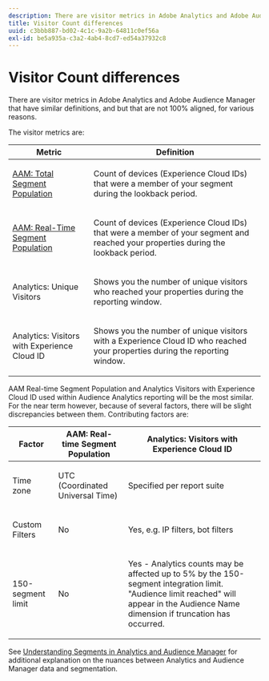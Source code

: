 ```yaml
---
description: There are visitor metrics in Adobe Analytics and Adobe Audience Manager that have similar definitions, and but that are not 100% aligned, for various reasons.
title: Visitor Count differences
uuid: c3bbb887-bd02-4c1c-9a2b-64811c0ef56a
exl-id: be5a935a-c3a2-4ab4-8cd7-ed54a37932c8
---
```

# Visitor Count differences

There are visitor metrics in Adobe Analytics and Adobe Audience Manager that have similar definitions, and but that are not 100% aligned, for various reasons.

The visitor metrics are: 

<table id="table_F9FE107A89934C3B854C55D7D76AC6E8"> 
 <thead> 
  <tr> 
   <th colname="col2" class="entry"> Metric </th> 
   <th colname="col3" class="entry"> Definition </th> 
  </tr>
 </thead>
 <tbody> 
  <tr> 
   <td colname="col2"> <p><a href="https://experienceleague.adobe.com/docs/ audience-manager/user-guide/features/segments/segment-builder-data.html"  > AAM: Total Segment Population</a> </p> </td> 
   <td colname="col3"> <p>Count of devices (Experience Cloud IDs) that were a member of your segment during the lookback period. </p> </td> 
  </tr> 
  <tr> 
   <td colname="col2"> <p><a href="https://experienceleague.adobe.com/docs/ audience-manager/user-guide/features/segments/segment-builder-data.html"  > AAM: Real-Time Segment Population</a> </p> </td> 
   <td colname="col3"> <p>Count of devices (Experience Cloud IDs) that were a member of your segment and reached your properties during the lookback period. </p> </td> 
  </tr> 
  <tr> 
   <td colname="col2"> <p>Analytics: Unique Visitors </p> </td> 
   <td colname="col3"> <p>Shows you the number of unique visitors who reached your properties during the reporting window. </p> </td> 
  </tr> 
  <tr> 
   <td colname="col2"> <p>Analytics: Visitors with Experience Cloud ID </p> </td> 
   <td colname="col3"> <p>Shows you the number of unique visitors with a Experience Cloud ID who reached your properties during the reporting window. </p> </td> 
  </tr> 
 </tbody> 
</table>

AAM Real-time Segment Population and Analytics Visitors with Experience Cloud ID used within Audience Analytics reporting will be the most similar. For the near term however, because of several factors, there will be slight discrepancies between them. Contributing factors are: 

<table id="table_A391B37CC077456F8BB83BAA3C640EF6"> 
 <thead> 
  <tr> 
   <th colname="col1" class="entry"> Factor </th> 
   <th colname="col2" class="entry"> AAM: Real-time Segment Population </th> 
   <th colname="col3" class="entry"> Analytics: Visitors with Experience Cloud ID </th> 
  </tr>
 </thead>
 <tbody> 
  <tr> 
   <td colname="col1"> <p>Time zone </p> </td> 
   <td colname="col2"> <p>UTC (Coordinated Universal Time) </p> </td> 
   <td colname="col3"> <p>Specified per report suite </p> </td> 
  </tr> 
  <tr> 
   <td colname="col1"> <p>Custom Filters </p> </td> 
   <td colname="col2"> <p>No </p> </td> 
   <td colname="col3"> <p>Yes, e.g. IP filters, bot filters </p> </td> 
  </tr> 
  <tr> 
   <td colname="col1"> <p>150-segment limit </p> </td> 
   <td colname="col2"> <p>No </p> </td> 
   <td colname="col3"> <p>Yes - Analytics counts may be affected up to 5% by the 150-segment integration limit. "Audience limit reached" will appear in the Audience Name dimension if truncation has occurred. </p> </td> 
  </tr> 
 </tbody> 
</table>

See [Understanding Segments in Analytics and Audience Manager](/help/integrate/c-audience-analytics/aam-analytics-segments.md) for additional explanation on the nuances between Analytics and Audience Manager data and segmentation.
